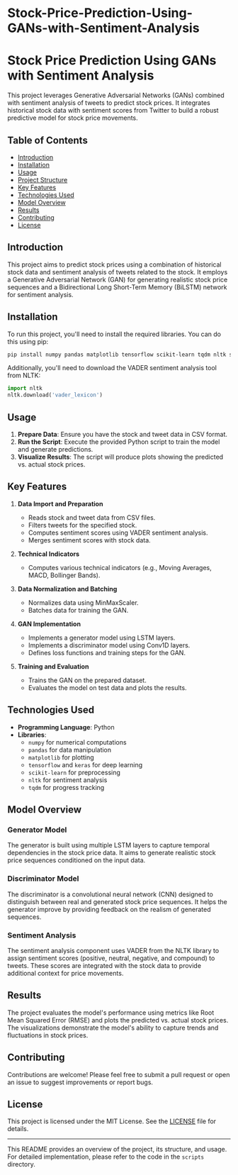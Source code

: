 # Stock-Price-Prediction-Using-GANs-with-Sentiment-Analysis

# Stock Price Prediction Using GANs with Sentiment Analysis

This project leverages Generative Adversarial Networks (GANs) combined with sentiment analysis of tweets to predict stock prices. It integrates historical stock data with sentiment scores from Twitter to build a robust predictive model for stock price movements.

## Table of Contents

- [Introduction](#introduction)
- [Installation](#installation)
- [Usage](#usage)
- [Project Structure](#project-structure)
- [Key Features](#key-features)
- [Technologies Used](#technologies-used)
- [Model Overview](#model-overview)
- [Results](#results)
- [Contributing](#contributing)
- [License](#license)

## Introduction

This project aims to predict stock prices using a combination of historical stock data and sentiment analysis of tweets related to the stock. It employs a Generative Adversarial Network (GAN) for generating realistic stock price sequences and a Bidirectional Long Short-Term Memory (BiLSTM) network for sentiment analysis.

## Installation

To run this project, you'll need to install the required libraries. You can do this using pip:

```bash
pip install numpy pandas matplotlib tensorflow scikit-learn tqdm nltk statsmodels
```

Additionally, you'll need to download the VADER sentiment analysis tool from NLTK:

```python
import nltk
nltk.download('vader_lexicon')
```

## Usage

1. **Prepare Data**: Ensure you have the stock and tweet data in CSV format.
2. **Run the Script**: Execute the provided Python script to train the model and generate predictions.
3. **Visualize Results**: The script will produce plots showing the predicted vs. actual stock prices.


## Key Features

1. **Data Import and Preparation**
    - Reads stock and tweet data from CSV files.
    - Filters tweets for the specified stock.
    - Computes sentiment scores using VADER sentiment analysis.
    - Merges sentiment scores with stock data.

2. **Technical Indicators**
    - Computes various technical indicators (e.g., Moving Averages, MACD, Bollinger Bands).

3. **Data Normalization and Batching**
    - Normalizes data using MinMaxScaler.
    - Batches data for training the GAN.

4. **GAN Implementation**
    - Implements a generator model using LSTM layers.
    - Implements a discriminator model using Conv1D layers.
    - Defines loss functions and training steps for the GAN.

5. **Training and Evaluation**
    - Trains the GAN on the prepared dataset.
    - Evaluates the model on test data and plots the results.

## Technologies Used

- **Programming Language**: Python
- **Libraries**:
  - `numpy` for numerical computations
  - `pandas` for data manipulation
  - `matplotlib` for plotting
  - `tensorflow` and `keras` for deep learning
  - `scikit-learn` for preprocessing
  - `nltk` for sentiment analysis
  - `tqdm` for progress tracking

## Model Overview

### Generator Model

The generator is built using multiple LSTM layers to capture temporal dependencies in the stock price data. It aims to generate realistic stock price sequences conditioned on the input data.

### Discriminator Model

The discriminator is a convolutional neural network (CNN) designed to distinguish between real and generated stock price sequences. It helps the generator improve by providing feedback on the realism of generated sequences.

### Sentiment Analysis

The sentiment analysis component uses VADER from the NLTK library to assign sentiment scores (positive, neutral, negative, and compound) to tweets. These scores are integrated with the stock data to provide additional context for price movements.

## Results

The project evaluates the model's performance using metrics like Root Mean Squared Error (RMSE) and plots the predicted vs. actual stock prices. The visualizations demonstrate the model's ability to capture trends and fluctuations in stock prices.

## Contributing

Contributions are welcome! Please feel free to submit a pull request or open an issue to suggest improvements or report bugs.

## License

This project is licensed under the MIT License. See the [LICENSE](LICENSE) file for details.

---

This README provides an overview of the project, its structure, and usage. For detailed implementation, please refer to the code in the `scripts` directory.
